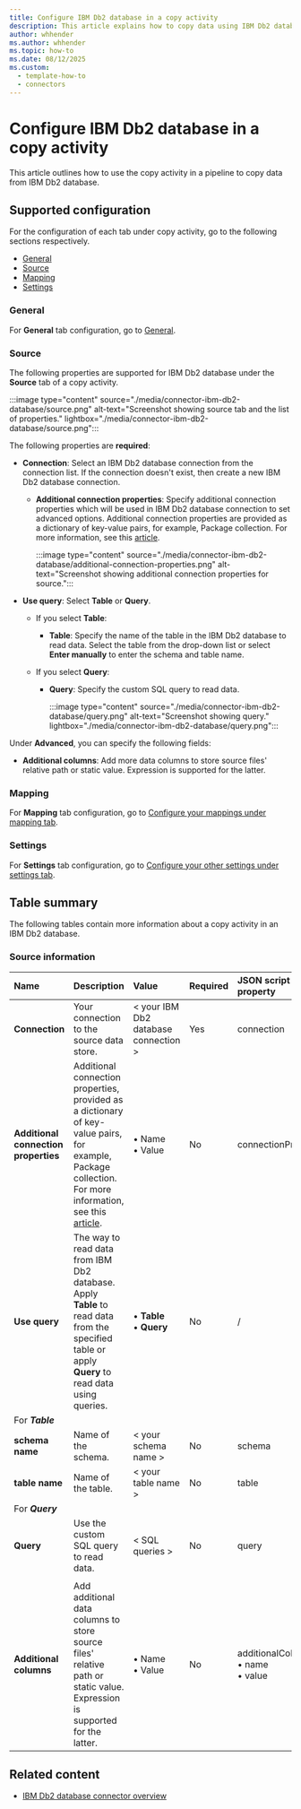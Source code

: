 ```yaml
---
title: Configure IBM Db2 database in a copy activity
description: This article explains how to copy data using IBM Db2 database.
author: whhender
ms.author: whhender
ms.topic: how-to
ms.date: 08/12/2025
ms.custom:
  - template-how-to
  - connectors
---
```


# Configure IBM Db2 database in a copy activity

This article outlines how to use the copy activity in a pipeline to copy data from IBM Db2 database.

## Supported configuration

For the configuration of each tab under copy activity, go to the following sections respectively.

- [General](#general)  
- [Source](#source)
- [Mapping](#mapping)
- [Settings](#settings)

### General

For **General** tab configuration, go to [General](activity-overview.md#general-settings).

### Source

The following properties are supported for IBM Db2 database under the **Source** tab of a copy activity.

:::image type="content" source="./media/connector-ibm-db2-database/source.png" alt-text="Screenshot showing source tab and the list of properties." lightbox="./media/connector-ibm-db2-database/source.png":::

The following properties are **required**:

- **Connection**: Select an IBM Db2 database connection from the connection list. If the connection doesn't exist, then create a new IBM Db2 database connection.
    - **Additional connection properties**: Specify additional connection properties which will be used in IBM Db2 database connection to set advanced options. Additional connection properties are provided as a dictionary of key-value pairs, for example, Package collection. For more information, see this [article](https://www.ibm.com/docs/en/db2-for-zos/12.0.0?topic=plan-specifying-package-collection).

      :::image type="content" source="./media/connector-ibm-db2-database/additional-connection-properties.png" alt-text="Screenshot showing additional connection properties for source.":::

- **Use query**: Select **Table** or **Query**.

  - If you select **Table**:

    - **Table**: Specify the name of the table in the IBM Db2 database to read data. Select the table from the drop-down list or select **Enter manually** to enter the schema and table name.

  - If you select **Query**:

    - **Query**: Specify the custom SQL query to read data.

      :::image type="content" source="./media/connector-ibm-db2-database/query.png" alt-text="Screenshot showing query." lightbox="./media/connector-ibm-db2-database/query.png":::

Under **Advanced**, you can specify the following fields:

- **Additional columns**: Add more data columns to store source files' relative path or static value. Expression is supported for the latter.

### Mapping

For **Mapping** tab configuration, go to [Configure your mappings under mapping tab](copy-data-activity.md#configure-your-mappings-under-mapping-tab).

### Settings

For **Settings** tab configuration, go to [Configure your other settings under settings tab](copy-data-activity.md#configure-your-other-settings-under-settings-tab).

## Table summary

The following tables contain more information about a copy activity in an IBM Db2 database.

### Source information

|Name |Description |Value|Required |JSON script property |
|:---|:---|:---|:---|:---|
|**Connection** |Your connection to the source data store.|< your IBM Db2 database connection >|Yes|connection|
|**Additional connection properties** |Additional connection properties, provided as a dictionary of key-value pairs, for example, Package collection. For more information, see this [article](https://www.ibm.com/docs/en/db2-for-zos/12.0.0?topic=plan-specifying-package-collection).|• Name<br>• Value|No |connectionProperties|
|**Use query** |The way to read data from IBM Db2 database. Apply **Table** to read data from the specified table or apply **Query** to read data using queries.| • **Table**<br>  • **Query** |No| / |
| For ***Table*** | | | | |
|**schema name** |Name of the schema.|< your schema name >| No |schema|
|**table name** |Name of the table.|< your table name >| No |table|
| For ***Query*** | | | | |
| **Query** | Use the custom SQL query to read data. | < SQL queries > | No | query |
| | | | | |
| **Additional columns** | Add additional data columns to store source files' relative path or static value. Expression is supported for the latter. |• Name <br>• Value | No | additionalColumns:<br> • name<br>• value|

## Related content

- [IBM Db2 database connector overview](connector-ibm-db2-database-overview.md)
